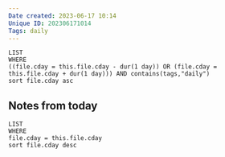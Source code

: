 ```yaml
---
Date created: 2023-06-17 10:14
Unique ID: 202306171014
Tags: daily
---
```

``` dataview
LIST
WHERE 
((file.cday = this.file.cday - dur(1 day)) OR (file.cday = this.file.cday + dur(1 day))) AND contains(tags,"daily")
sort file.cday asc
```

## Notes from today
``` dataview
LIST
WHERE 
file.cday = this.file.cday
sort file.cday desc
```
